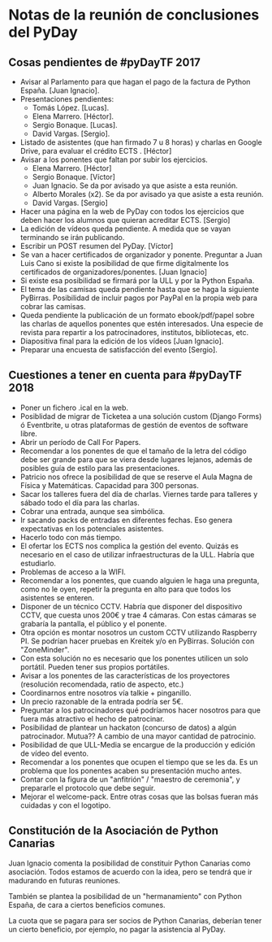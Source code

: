 # Notas de la reunión de conclusiones del PyDay

## Cosas pendientes de #pyDayTF 2017

- Avisar al Parlamento para que hagan el pago de la factura de Python España. [Juan Ignacio].
- Presentaciones pendientes:
    + Tomás López. [Lucas].
    + Elena Marrero. [Héctor].
    + Sergio Bonaque. [Lucas].
    + David Vargas. [Sergio].
- Listado de asistentes (que han firmado 7 u 8 horas) y charlas en Google Drive, para evaluar el crédito ECTS . [Héctor]
- Avisar a los ponentes que faltan por subir los ejercicios.
    + Elena Marrero. [Héctor]
    + Sergio Bonaque. [Víctor]
    + Juan Ignacio. Se da por avisado ya que asiste a esta reunión.
    + Alberto Morales (x2). Se da por avisado ya que asiste a esta reunión.
    + David Vargas. [Sergio]
- Hacer una página en la web de PyDay con todos los ejercicios que deben hacer los alumnos que quieran acreditar ECTS. [Sergio]
- La edición de vídeos queda pendiente. A medida que se vayan terminando se irán publicando.
- Escribir un POST resumen del PyDay. [Víctor]
- Se van a hacer certificados de organizador y ponente. Preguntar a Juan Luis Cano si existe la posibilidad de que firme digitalmente los certificados de organizadores/ponentes. [Juan Ignacio]
- Si existe esa posibilidad se firmará por la ULL y por la Python España.
- El tema de las camisas queda pendiente hasta que se haga la siguiente PyBirras. Posibilidad de incluir pagos por PayPal en la propia web para cobrar las camisas.
- Queda pendiente la publicación de un formato ebook/pdf/papel sobre las charlas de aquellos ponentes que estén interesados. Una especie de revista para repartir a los patrocinadores, institutos, bibliotecas, etc.
- Diapositiva final para la edición de los vídeos [Juan Ignacio].
- Preparar una encuesta de satisfacción del evento [Sergio].

## Cuestiones a tener en cuenta para #pyDayTF 2018

- Poner un fichero .ical en la web.
- Posiblidad de migrar de Ticketea a una solución custom (Django Forms) ó Eventbrite, u otras plataformas de gestión de eventos de software libre.
- Abrir un período de Call For Papers.
- Recomendar a los ponentes de que el tamaño de la letra del código debe ser grande para que se viera desde lugares lejanos, además de posibles guía de estilo para las presentaciones.
- Patricio nos ofrece la posibilidad de que se reserve el Aula Magna de Física y Matemáticas. Capacidad para 300 personas.
- Sacar los talleres fuera del día de charlas. Viernes tarde para talleres y sábado todo el día para las charlas.
- Cobrar una entrada, aunque sea simbólica.
- Ir sacando packs de entradas en diferentes fechas. Eso genera expectativas en los potenciales asistentes.
- Hacerlo todo con más tiempo.
- El ofertar los ECTS nos complica la gestión del evento. Quizás es necesario en el caso de utilizar infraestructuras de la ULL. Habría que estudiarlo.
- Problemas de acceso a la WIFI.
- Recomendar a los ponentes, que cuando alguien le haga una pregunta, como no le oyen, repetir la pregunta en alto para que todos los asistentes se enteren.
- Disponer de un técnico CCTV. Habría que disponer del dispositivo CCTV, que cuesta unos 200€ y trae 4 cámaras. Con estas cámaras se grabaría la pantalla, el público y el ponente.
- Otra opción es montar nosotros un custom CCTV utilizando Raspberry PI. Se podrían hacer pruebas en Kreitek y/o en PyBirras. Solución con "ZoneMinder".
- Con esta solución no es necesario que los ponentes utilicen un solo portátil. Pueden tener sus propios portátiles.
- Avisar a los ponentes de las características de los proyectores (resolución recomendada, ratio de aspecto, etc.)
- Coordinarnos entre nosotros vía talkie + pinganillo.
- Un precio razonable de la entrada podría ser 5€.
- Preguntar a los patrocinadores qué podríamos hacer nosotros para que fuera más atractivo el hecho de patrocinar.
- Posibilidad de plantear un hackaton (concurso de datos) a algún patrocinador. Mutua?? A cambio de una mayor cantidad de patrocinio.
- Posibilidad de que ULL-Media se encargue de la producción y edición de vídeo del evento.
- Recomendar a los ponentes que ocupen el tiempo que se les da. Es un problema que los ponentes acaben su presentación mucho antes.
- Contar con la figura de un "anfitrión" / "maestro de ceremonia", y prepararle el protocolo que debe seguir.
- Mejorar el welcome-pack. Entre otras cosas que las bolsas fueran más cuidadas y con el logotipo.

## Constitución de la Asociación de Python Canarias

Juan Ignacio comenta la posibilidad de constituir Python Canarias como asociación. Todos estamos de acuerdo con la idea, pero se tendrá que ir madurando en futuras reuniones.

También se plantea la posibilidad de un "hermanamiento" con Python España, de cara a ciertos beneficios comunes.

La cuota que se pagara para ser socios de Python Canarias, deberían tener un cierto beneficio, por ejemplo, no pagar la asistencia al PyDay.
